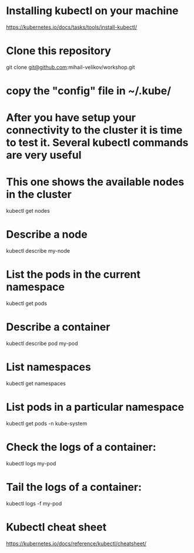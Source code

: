 # Installing kubectl on your machine
https://kubernetes.io/docs/tasks/tools/install-kubectl/

# Clone this repository
git clone git@github.com:mihail-velikov/workshop.git

# copy the "config" file in ~/.kube/

# After you have setup your connectivity to the cluster it is time to test it. Several kubectl commands are very useful
# This one shows the available nodes in the cluster
kubectl get nodes

# Describe a node
kubectl describe my-node

# List the pods in the current namespace 
kubectl get pods

# Describe a container
kubectl describe pod my-pod

# List namespaces
kubectl get namespaces

# List pods in a particular namespace
kubectl get pods -n kube-system

# Check the logs of a container:
kubectl logs my-pod

# Tail the logs of a container:
kubectl logs -f my-pod


# Kubectl cheat sheet
https://kubernetes.io/docs/reference/kubectl/cheatsheet/
